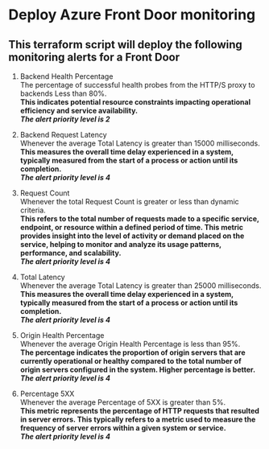 # Deploy Azure Front Door monitoring
## This terraform script will deploy the following monitoring alerts for a Front Door

1. Backend Health Percentage  
The percentage of successful health probes from the HTTP/S proxy to backends Less than 80%.  
**This indicates potential resource constraints impacting operational efficiency and service availability.**  
***The alert priority level is 2***  

2. Backend Request Latency  
Whenever the average Total Latency is greater than 15000 milliseconds.  
**This measures the overall time delay experienced in a system, typically measured from the start of a process or action until its completion.**  
***The alert priority level is 4***  

3. Request Count  
Whenever the total Request Count is greater or less than dynamic criteria.  
**This refers to the total number of requests made to a specific service, endpoint, or resource within a defined period of time. This metric provides insight into the level of activity or demand placed on the service, helping to monitor and analyze its usage patterns, performance, and scalability.**  
***The alert priority level is 4***  

4. Total Latency  
Whenever the average Total Latency is greater than 25000 milliseconds.  
**This measures the overall time delay experienced in a system, typically measured from the start of a process or action until its completion.**  
***The alert priority level is 4***  

5. Origin Health Percentage  
Whenever the average Origin Health Percentage is less than 95%.  
**The percentage indicates the proportion of origin servers that are currently operational or healthy compared to the total number of origin servers configured in the system. Higher percentage is better.**  
***The alert priority level is 4***  

6. Percentage 5XX  
Whenever the average Percentage of 5XX is greater than 5%.  
**This metric represents the percentage of HTTP requests that resulted in server errors. This typically refers to a metric used to measure the frequency of server errors within a given system or service.**  
***The alert priority level is 4***  
